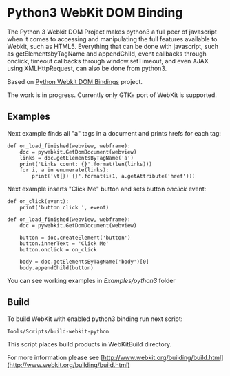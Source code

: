 Python3 WebKit DOM Binding
==========================

The Python 3 Webkit DOM Project makes python3 a full peer of javascript when
it comes to accessing and manipulating the full features available to
Webkit, such as HTML5.  Everything that can be done with javascript,
such as getElementsbyTagName and appendChild, event callbacks through
onclick, timeout callbacks through window.setTimeout, and even AJAX
using XMLHttpRequest, can also be done from python3.

Based on [Python Webkit DOM Bindings](http://www.gnu.org/software/pythonwebkit) project.

The work is in progress.
Currently only GTK+ port of WebKit is supported.

Examples
--------

Next example finds all "a" tags in a document and prints hrefs for each tag:

    def on_load_finished(webview, webframe):
        doc = pywebkit.GetDomDocument(webview)
        links = doc.getElementsByTagName('a')
        print('Links count: {}'.format(len(links)))
        for i, a in enumerate(links):
            print('\t{}) {}'.format(i+1, a.getAttribute('href')))

Next example inserts "Click Me" button and sets button *onclick* event: 

    def on_click(event):
        print('button click ', event)

    def on_load_finished(webview, webframe):
        doc = pywebkit.GetDomDocument(webview)

        button = doc.createElement('button')
        button.innerText = 'Click Me'
        button.onclick = on_click

        body = doc.getElementsByTagName('body')[0]
        body.appendChild(button)

You can see working examples in *Examples/python3* folder

Build
-----

To build WebKit with enabled python3 binding run next script:

    Tools/Scripts/build-webkit-python

This script places build products in WebKitBuild directory.

For more information please see [http://www.webkit.org/building/build.html](http://www.webkit.org/building/build.html)

